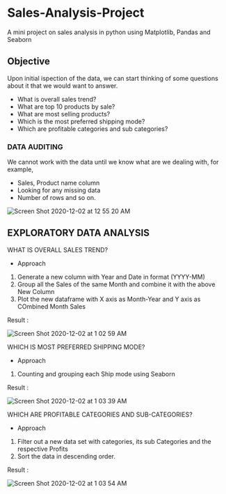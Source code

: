 # Sales-Analysis-Project
A mini project on sales analysis in python using Matplotlib, Pandas and Seaborn

## Objective  

Upon initial ispection of the data, we can start thinking of some questions about it that we would want to answer.
- What is overall sales trend?
- What are top 10 products by sale?
- What are most selling products?
- Which is the most preferred shipping mode?
- Which are profitable categories and sub categories?

### DATA AUDITING
We cannot work with the data until we know what are we dealing with, for example,
- Sales, Product name column
- Looking for any missing data
- Number of rows and so on.

![Screen Shot 2020-12-02 at 12 55 20 AM](https://user-images.githubusercontent.com/75334301/100787468-b33f9180-3439-11eb-83e9-3d7fc47e7870.png)

##  EXPLORATORY DATA ANALYSIS

WHAT IS OVERALL SALES TREND?
- Approach
1. Generate a new column with Year and Date in format (YYYY-MM)
2. Group all the Sales of the same Month and combine it with the above New Column
3. Plot the new dataframe with X axis as Month-Year and Y axis as COmbined Month Sales

Result :

![Screen Shot 2020-12-02 at 1 02 59 AM](https://user-images.githubusercontent.com/75334301/100787922-5ee8e180-343a-11eb-8e33-8c4319160e2e.png)

WHICH IS MOST PREFERRED SHIPPING MODE?
- Approach
1. Counting and grouping each Ship mode using Seaborn

Result :

![Screen Shot 2020-12-02 at 1 03 39 AM](https://user-images.githubusercontent.com/75334301/100789500-893b9e80-343c-11eb-9e53-b71c8259ada3.png)

WHICH ARE PROFITABLE CATEGORIES AND SUB-CATEGORIES?
- Approach
1. Filter out a new data set with categories, its sub Categories and the respective Profits
2. Sort the data in descending order.

Result : 

![Screen Shot 2020-12-02 at 1 03 54 AM](https://user-images.githubusercontent.com/75334301/100789508-8e005280-343c-11eb-9fd6-98395d36bb1c.png)

